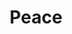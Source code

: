 ---
pid: llp87
title: Peace
location_transcription: Feltonville
coordinates: "[-75.125869373313, 40.021842629117]"
zipcode: '19120'
gen_neighborhood: North Philadelphia
neighborhood: Logan,Olney
outside_phl: 
age: '12'
age_range: 6-13
instagram: 
image_file_name: llp_87.jpg
proposal_transcription: Peace sign
topic: Unity,Uplifting,Love
topic_summary: 0, 0, 0
type: Sculpture Statue
keywords_other: 
credit: Rean
image_labels: 
twitter: 
facebook: 
permalink: "/monuments/llp87/"
layout: item-page
---